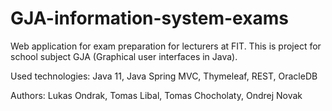# GJA-information-system-exams

Web application for exam preparation for lecturers at FIT. This is project for school subject GJA (Graphical user interfaces in Java).

Used technologies: Java 11, Java Spring MVC, Thymeleaf, REST, OracleDB 

Authors: Lukas Ondrak, Tomas Libal, Tomas Chocholaty, Ondrej Novak
